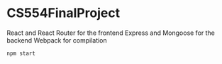 # CS554FinalProject

React and React Router for the frontend
Express and Mongoose for the backend
Webpack for compilation


```shell
npm start
```
